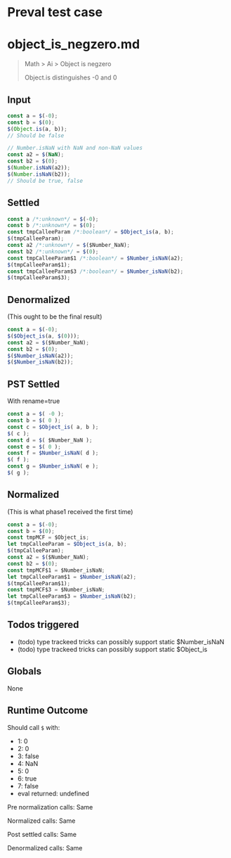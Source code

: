 # Preval test case

# object_is_negzero.md

> Math > Ai > Object is negzero
>
> Object.is distinguishes -0 and 0

## Input

`````js filename=intro
const a = $(-0);
const b = $(0);
$(Object.is(a, b));
// Should be false

// Number.isNaN with NaN and non-NaN values
const a2 = $(NaN);
const b2 = $(0);
$(Number.isNaN(a2));
$(Number.isNaN(b2));
// Should be true, false
`````


## Settled


`````js filename=intro
const a /*:unknown*/ = $(-0);
const b /*:unknown*/ = $(0);
const tmpCalleeParam /*:boolean*/ = $Object_is(a, b);
$(tmpCalleeParam);
const a2 /*:unknown*/ = $($Number_NaN);
const b2 /*:unknown*/ = $(0);
const tmpCalleeParam$1 /*:boolean*/ = $Number_isNaN(a2);
$(tmpCalleeParam$1);
const tmpCalleeParam$3 /*:boolean*/ = $Number_isNaN(b2);
$(tmpCalleeParam$3);
`````


## Denormalized
(This ought to be the final result)

`````js filename=intro
const a = $(-0);
$($Object_is(a, $(0)));
const a2 = $($Number_NaN);
const b2 = $(0);
$($Number_isNaN(a2));
$($Number_isNaN(b2));
`````


## PST Settled
With rename=true

`````js filename=intro
const a = $( -0 );
const b = $( 0 );
const c = $Object_is( a, b );
$( c );
const d = $( $Number_NaN );
const e = $( 0 );
const f = $Number_isNaN( d );
$( f );
const g = $Number_isNaN( e );
$( g );
`````


## Normalized
(This is what phase1 received the first time)

`````js filename=intro
const a = $(-0);
const b = $(0);
const tmpMCF = $Object_is;
let tmpCalleeParam = $Object_is(a, b);
$(tmpCalleeParam);
const a2 = $($Number_NaN);
const b2 = $(0);
const tmpMCF$1 = $Number_isNaN;
let tmpCalleeParam$1 = $Number_isNaN(a2);
$(tmpCalleeParam$1);
const tmpMCF$3 = $Number_isNaN;
let tmpCalleeParam$3 = $Number_isNaN(b2);
$(tmpCalleeParam$3);
`````


## Todos triggered


- (todo) type trackeed tricks can possibly support static $Number_isNaN
- (todo) type trackeed tricks can possibly support static $Object_is


## Globals


None


## Runtime Outcome


Should call `$` with:
 - 1: 0
 - 2: 0
 - 3: false
 - 4: NaN
 - 5: 0
 - 6: true
 - 7: false
 - eval returned: undefined

Pre normalization calls: Same

Normalized calls: Same

Post settled calls: Same

Denormalized calls: Same
